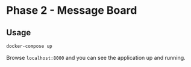 # Phase 2 - Message Board
## Usage
```bash
docker-compose up
```

Browse `localhost:8000` and you can see the application up and running.
